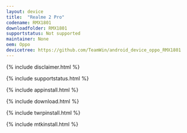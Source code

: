 ```yaml
---
layout: device
title:  "Realme 2 Pro"
codename: RMX1801
downloadfolder: RMX1801
supportstatus: Not supported
maintainer: None
oem: Oppo
devicetree: https://github.com/TeamWin/android_device_oppo_RMX1801
---
```


{% include disclaimer.html %}

{% include supportstatus.html %}

{% include appinstall.html %}

{% include download.html %}

{% include twrpinstall.html %}

{% include mtkinstall.html %}
